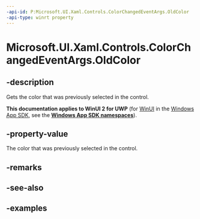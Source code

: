 ```yaml
---
-api-id: P:Microsoft.UI.Xaml.Controls.ColorChangedEventArgs.OldColor
-api-type: winrt property
---
```

<!-- Property syntax.
public Color OldColor { get; }
-->

# Microsoft.UI.Xaml.Controls.ColorChangedEventArgs.OldColor


## -description

Gets the color that was previously selected in the control.


**This documentation applies to WinUI 2 for UWP** (for [WinUI](/windows/apps/winui/winui3/) in the [Windows App SDK](/windows/apps/windows-app-sdk/), see the **[Windows App SDK namespaces](/windows/windows-app-sdk/api/winrt/)**).

## -property-value

The color that was previously selected in the control.


## -remarks


## -see-also


## -examples


